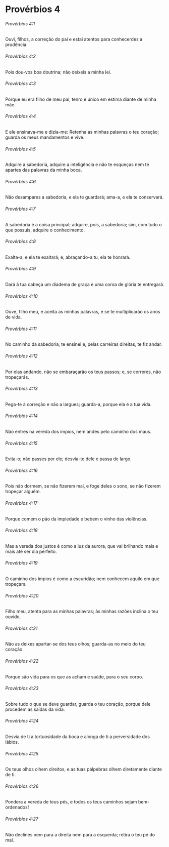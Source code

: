 # Provérbios 4

###### Provérbios 4:1

Ouvi, filhos, a correção do pai e estai atentos para conhecerdes a prudência.

###### Provérbios 4:2

Pois dou-vos boa doutrina; não deixeis a minha lei.

###### Provérbios 4:3

Porque eu era filho de meu pai, tenro e único em estima diante de minha mãe.

###### Provérbios 4:4

E ele ensinava-me e dizia-me: Retenha as minhas palavras o teu coração; guarda os meus mandamentos e vive.

###### Provérbios 4:5

Adquire a sabedoria, adquire a inteligência e não te esqueças nem te apartes das palavras da minha boca.

###### Provérbios 4:6

Não desampares a sabedoria, e ela te guardará; ama-a, e ela te conservará.

###### Provérbios 4:7

A sabedoria é a coisa principal; adquire, pois, a sabedoria; sim, com tudo o que possuis, adquire o conhecimento.

###### Provérbios 4:8

Exalta-a, e ela te exaltará; e, abraçando-a tu, ela te honrará.

###### Provérbios 4:9

Dará à tua cabeça um diadema de graça e uma coroa de glória te entregará.

###### Provérbios 4:10

Ouve, filho meu, e aceita as minhas palavras, e se te multiplicarão os anos de vida.

###### Provérbios 4:11

No caminho da sabedoria, te ensinei e, pelas carreiras direitas, te fiz andar.

###### Provérbios 4:12

Por elas andando, não se embaraçarão os teus passos; e, se correres, não tropeçarás.

###### Provérbios 4:13

Pega-te à correção e não a largues; guarda-a, porque ela é a tua vida.

###### Provérbios 4:14

Não entres na vereda dos ímpios, nem andes pelo caminho dos maus.

###### Provérbios 4:15

Evita-o; não passes por ele; desvia-te dele e passa de largo.

###### Provérbios 4:16

Pois não dormem, se não fizerem mal, e foge deles o sono, se não fizerem tropeçar alguém.

###### Provérbios 4:17

Porque comem o pão da impiedade e bebem o vinho das violências.

###### Provérbios 4:18

Mas a vereda dos justos é como a luz da aurora, que vai brilhando mais e mais até ser dia perfeito.

###### Provérbios 4:19

O caminho dos ímpios é como a escuridão; nem conhecem aquilo em que tropeçam.

###### Provérbios 4:20

Filho meu, atenta para as minhas palavras; às minhas razões inclina o teu ouvido.

###### Provérbios 4:21

Não as deixes apartar-se dos teus olhos; guarda-as no meio do teu coração.

###### Provérbios 4:22

Porque são vida para os que as acham e saúde, para o seu corpo.

###### Provérbios 4:23

Sobre tudo o que se deve guardar, guarda o teu coração, porque dele procedem as saídas da vida.

###### Provérbios 4:24

Desvia de ti a tortuosidade da boca e alonga de ti a perversidade dos lábios.

###### Provérbios 4:25

Os teus olhos olhem direitos, e as tuas pálpebras olhem diretamente diante de ti.

###### Provérbios 4:26

Pondera a vereda de teus pés, e todos os teus caminhos sejam bem-ordenados!

###### Provérbios 4:27

Não declines nem para a direita nem para a esquerda; retira o teu pé do mal.

